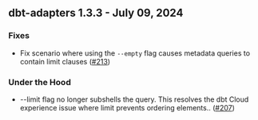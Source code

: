 ## dbt-adapters 1.3.3 - July 09, 2024

### Fixes

* Fix scenario where using the `--empty` flag causes metadata queries to contain limit clauses ([#213](https://github.com/dbt-labs/dbt-adapters/issues/213))

### Under the Hood

* --limit flag no longer subshells the query. This resolves the dbt Cloud experience issue where limit prevents ordering elements.. ([#207](https://github.com/dbt-labs/dbt-adapters/issues/207))
